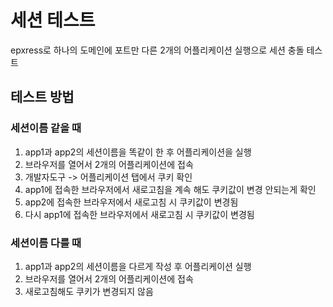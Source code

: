 # 세션 테스트

epxress로 하나의 도메인에 포트만 다른 2개의 어플리케이션 실행으로 세션 충돌 테스트

## 테스트 방법

### 세션이름 같을 때

1. app1과 app2의 세션이름을 똑같이 한 후 어플리케이션을 실행
2. 브라우저를 열어서 2개의 어플리케이션에 접속
3. 개발자도구 -> 어플리케이션 탭에서 쿠키 확인
4. app1에 접속한 브라우저에서 새로고침을 계속 해도 쿠키값이 변경 안되는게 확인
5. app2에 접속한 브라우저에서 새로고침 시 쿠키값이 변경됨
6. 다시 app1에 접속한 브라우저에서 새로고침 시 쿠키값이 변경됨

### 세션이름 다를 때

1. app1과 app2의 세션이름을 다르게 작성 후 어플리케이션 실행
2. 브라우저를 열어서 2개의 어플리케이션에 접속
3. 새로고침해도 쿠키가 변경되지 않음

